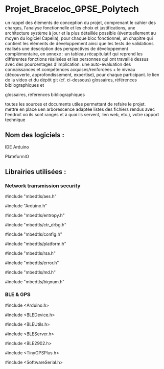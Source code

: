 # Projet_Braceloc_GPSE_Polytech

un rappel des éléments de conception du projet, comprenant le cahier des charges, l'analyse fonctionnelle et les choix et justifications,
une architecture système à jour et la plus détaillée possible (éventuellement au moyen du logiciel Capella),
pour chaque bloc fonctionnel, un chapitre qui contient les éléments de développement ainsi que les tests de validations réalisés
une description des perspectives de développement complémentaire,
en annexe : 
un tableau récapitulatif qui reprend les différentes fonctions réalisées et les personnes qui ont travaillé dessus avec des pourcentages d'implication.
une auto-évaluation des connaissances et compétences acquises/renforcées + le niveau (découverte, approfondissement, expertise), pour chaque participant.
le lien de la video et du dépôt git (cf. ci-dessous)
glossaires,  références bibliographiques et

glossaires,  références bibliographiques

toutes les sources et documents utiles permettant de refaire le projet. mettre en place uen arborescence adaptée
listes des fichiers rendus avec l'endroit où ils sont rangés et à quoi ils servent,  lien web, etc.),
votre rapport technique



## Nom des logiciels :
IDE Arduino

PlateformIO

## Librairies utilisées : 
### Network transmission security
  #include "mbedtls/aes.h"
  
  #include "Arduino.h"
  
  #include "mbedtls/entropy.h"
  
  #include "mbedtls/ctr_drbg.h"
  
  #include "mbedtls/config.h"
  
  #include "mbedtls/platform.h"
  
  #include "mbedtls/rsa.h"
  
  #include "mbedtls/error.h"
  
  #include "mbedtls/md.h"
  
  #include "mbedtls/bignum.h"
  

### BLE & GPS
  #include <Arduino.h>
  
  #include <BLEDevice.h>
  
  #include <BLEUtils.h>
  
  #include <BLEServer.h>
  
  #include <BLE2902.h>
  
  #include <TinyGPSPlus.h>
  
  #include <SoftwareSerial.h>
